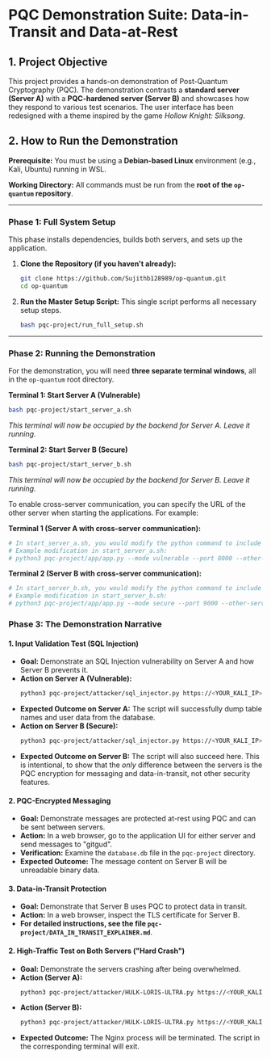 # PQC Demonstration Suite: Data-in-Transit and Data-at-Rest

## 1. Project Objective

This project provides a hands-on demonstration of Post-Quantum Cryptography (PQC). The demonstration contrasts a **standard server (Server A)** with a **PQC-hardened server (Server B)** and showcases how they respond to various test scenarios. The user interface has been redesigned with a theme inspired by the game *Hollow Knight: Silksong*.

## 2. How to Run the Demonstration

**Prerequisite:** You must be using a **Debian-based Linux** environment (e.g., Kali, Ubuntu) running in WSL.

**Working Directory:** All commands must be run from the **root of the `op-quantum` repository**.

---

### Phase 1: Full System Setup

This phase installs dependencies, builds both servers, and sets up the application.

1.  **Clone the Repository (if you haven't already):**
    ```bash
    git clone https://github.com/Sujithb128989/op-quantum.git
    cd op-quantum
    ```

2.  **Run the Master Setup Script:** This single script performs all necessary setup steps.
    ```bash
    bash pqc-project/run_full_setup.sh
    ```

---

### Phase 2: Running the Demonstration

For the demonstration, you will need **three separate terminal windows**, all in the `op-quantum` root directory.

**Terminal 1: Start Server A (Vulnerable)**
```bash
bash pqc-project/start_server_a.sh
```
*This terminal will now be occupied by the backend for Server A. Leave it running.*

**Terminal 2: Start Server B (Secure)**
```bash
bash pqc-project/start_server_b.sh
```
*This terminal will now be occupied by the backend for Server B. Leave it running.*

To enable cross-server communication, you can specify the URL of the other server when starting the applications. For example:

**Terminal 1 (Server A with cross-server communication):**
```bash
# In start_server_a.sh, you would modify the python command to include --other-server-url
# Example modification in start_server_a.sh:
# python3 pqc-project/app/app.py --mode vulnerable --port 8000 --other-server-url http://localhost:9000
```

**Terminal 2 (Server B with cross-server communication):**
```bash
# In start_server_b.sh, you would modify the python command to include --other-server-url
# Example modification in start_server_b.sh:
# python3 pqc-project/app/app.py --mode secure --port 9000 --other-server-url http://localhost:8000
```


### Phase 3: The Demonstration Narrative

#### 1. Input Validation Test (SQL Injection)

*   **Goal:** Demonstrate an SQL Injection vulnerability on Server A and how Server B prevents it.
*   **Action on Server A (Vulnerable):**
    ```bash
    python3 pqc-project/attacker/sql_injector.py https://<YOUR_KALI_IP>:8443
    ```
*   **Expected Outcome on Server A:** The script will successfully dump table names and user data from the database.
*   **Action on Server B (Secure):**
    ```bash
    python3 pqc-project/attacker/sql_injector.py https://<YOUR_KALI_IP>:9443
    ```
*   **Expected Outcome on Server B:** The script will also succeed here. This is intentional, to show that the *only* difference between the servers is the PQC encryption for messaging and data-in-transit, not other security features.

#### 2. PQC-Encrypted Messaging

*   **Goal:** Demonstrate messages are protected at-rest using PQC and can be sent between servers.
*   **Action:** In a web browser, go to the application UI for either server and send messages to "gitgud".
*   **Verification:** Examine the `database.db` file in the `pqc-project` directory.
*   **Expected Outcome:** The message content on Server B will be unreadable binary data.

#### 3. Data-in-Transit Protection

*   **Goal:** Demonstrate that Server B uses PQC to protect data in transit.
*   **Action:** In a web browser, inspect the TLS certificate for Server B.
*   **For detailed instructions, see the file `pqc-project/DATA_IN_TRANSIT_EXPLAINER.md`**.

#### 2. High-Traffic Test on Both Servers ("Hard Crash")

*   **Goal:** Demonstrate the servers crashing after being overwhelmed.
*   **Action (Server A):**
    ```bash
    python3 pqc-project/attacker/HULK-LORIS-ULTRA.py https://<YOUR_KALI_IP>:8443/ -w 5000 -d 120
    ```
*   **Action (Server B):**
    ```bash
    python3 pqc-project/attacker/HULK-LORIS-ULTRA.py https://<YOUR_KALI_IP>:9443/ -w 5000 -d 120
    ```
*   **Expected Outcome:** The Nginx process will be terminated. The script in the corresponding terminal will exit.
